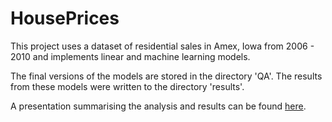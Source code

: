 # HousePrices

This project uses a dataset of residential sales in Amex, Iowa from 2006 - 2010 and implements linear and machine learning models.

The final versions of the models are stored in the directory 'QA'.  The results from these models were written to the directory 'results'.

A presentation summarising the analysis and results can be found <a href='https://slides.com/simondyates/ames-housing-data#/'>here</a>.
